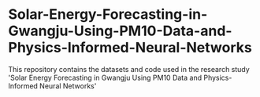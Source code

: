 # Solar-Energy-Forecasting-in-Gwangju-Using-PM10-Data-and-Physics-Informed-Neural-Networks
This repository contains the datasets and code used in the research study 'Solar Energy Forecasting in Gwangju Using PM10 Data and Physics-Informed Neural Networks'
